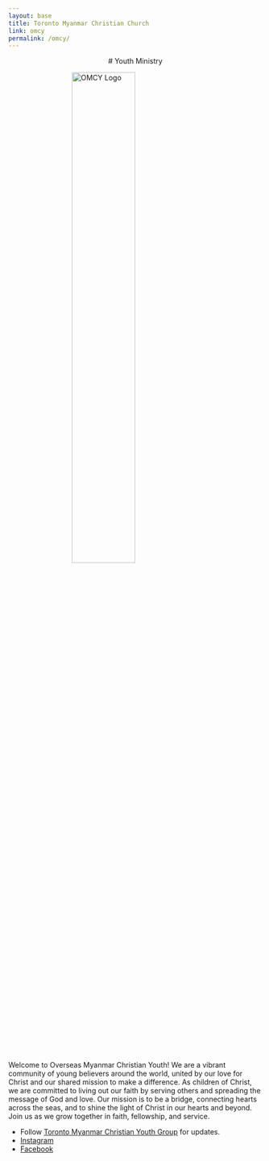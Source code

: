 ```yaml
---
layout: base
title: Toronto Myanmar Christian Church
link: omcy
permalink: /omcy/
---
```



<center>
  <p># Youth Ministry</p>
</center>


<img style="display: block; margin-left: auto; margin-right: auto; width: 50%;" src="/static/img/OMCY_animation.gif" alt="OMCY Logo" width="500"/>


Welcome to Overseas Myanmar Christian Youth! We are a vibrant community of young believers around the world, united by our love for Christ and our shared mission to make a difference. As children of Christ, we are committed to living out our faith by serving others and spreading the message of God and love. Our mission is to be a bridge, connecting hearts across the seas, and to shine the light of Christ in our hearts and beyond. Join us as we grow together in faith, fellowship, and service.



- Follow [Toronto Myanmar Christian Youth Group](http://omcy.torontomyanmarchristian.org/) for updates.
- [Instagram](https://www.instagram.com/mcyouthofficial?igsh=dnV2eHhqZ2JhOHRs)
- [Facebook](https://www.facebook.com/profile.php?id=61563995740184)




